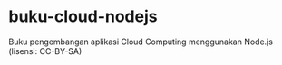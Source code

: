buku-cloud-nodejs
=================

Buku pengembangan aplikasi Cloud Computing menggunakan Node.js (lisensi: CC-BY-SA)